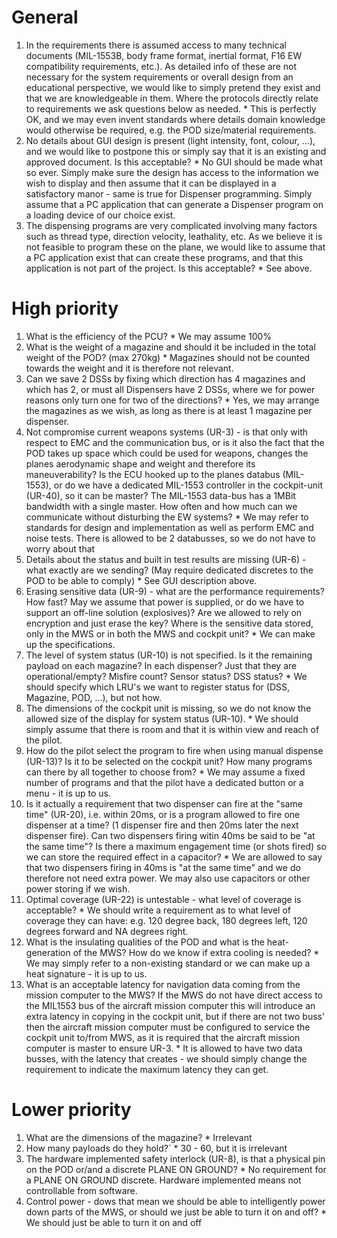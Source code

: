 # General #

  1. In the requirements there is assumed access to many technical documents (MIL-1553B, body frame format, inertial format, F16 EW compatibility requirements, etc.). As detailed info of these are not necessary for the system requirements or overall design from an educational perspective, we would like to simply pretend they exist and that we are knowledgeable in them. Where the protocols directly relate to requirements we ask questions below as needed.
    * This is perfectly OK, and we may even invent standards where details domain knowledge would otherwise be required, e.g. the POD size/material requirements.
  1. No details about GUI design is present (light intensity, font, colour, ...), and we would like to postpone this or simply say that it is an existing and approved document. Is this acceptable?
    * No GUI should be made what so ever. Simply make sure the design has access to the information we wish to display and then assume that it can be displayed in a satisfactory manor - same is true for Dispenser programming. Simply assume that a PC application that can generate a Dispenser program on a loading device of our choice exist.
  1. The dispensing programs are very complicated involving many factors such as thread type, direction velocity, leathality, etc. As we believe it is not feasible to program these on the plane, we would like to assume that a PC application exist that can create these programs, and that this application is not part of the project. Is this acceptable?
    * See above.

# High priority #
  1. What is the efficiency of the PCU?
    * We may assume 100%
  1. What is the weight of a magazine and should it be included in the total weight of the POD? (max 270kg)
    * Magazines should not be counted towards the weight and it is therefore not relevant.
  1. Can we save 2 DSSs by fixing which direction has 4 magazines and which has 2, or must all Dispensers have 2 DSSs, where we for power reasons only turn one for two of the directions?
    * Yes, we may arrange the magazines as we wish, as long as there is at least 1 magazine per dispenser.
  1. Not compromise current weapons systems (UR-3) - is that only with respect to EMC and the communication bus, or is it also the fact that the POD takes up space which could be used for weapons, changes the planes aerodynamic shape and weight and therefore its maneuverability? Is the ECU hooked up to the planes databus (MIL-1553), or do we have a dedicated MIL-1553 controller in the cockpit-unit (UR-40), so it can be master? The MIL-1553 data-bus has a 1MBit bandwidth with a single master. How often and how much can we communicate without disturbing the EW systems?
    * We may refer to standards for design and implementation as well as perform EMC and noise tests. There is allowed to be 2 databusses, so we do not have to worry about that
  1. Details about the status and built in test results are missing (UR-6) - what exactly are we sending? (May require dedicated discretes to the POD to be able to comply)
    * See GUI description above.
  1. Erasing sensitive data (UR-9) - what are the performance requirements? How fast? May we assume that power is supplied, or do we have to support an off-line solution (explosives)? Are we allowed to rely on encryption and just erase the key? Where is the sensitive data stored, only in the MWS or in both the MWS and cockpit unit?
    * We can make up the specifications.
  1. The level of system status (UR-10) is not specified. Is it the remaining payload on each magazine? In each dispenser? Just that they are operational/empty? Misfire count? Sensor status? DSS status?
    * We should specify which LRU's we want to register status for (DSS, Magazine, POD, ...), but not how.
  1. The dimensions of the cockpit unit is missing, so we do not know the allowed size of the display for system status (UR-10).
    * We should simply assume that there is room and that it is within view and reach of the pilot.
  1. How do the pilot select the program to fire when using manual dispense (UR-13)? Is it to be selected on the cockpit unit? How many programs can there by all together to choose from?
    * We may assume a fixed number of programs and that the pilot have a dedicated button or a menu - it is up to us.
  1. Is it actually a requirement that two dispenser can fire at the "same time" (UR-20), i.e. within 20ms, or is a program allowed to fire one dispenser at a time? (1 dispenser fire and then 20ms later the next dispenser fire). Can two dispensers firing witin 40ms be said to be "at the same time"? Is there a maximum engagement time (or shots fired) so we can store the required effect in a capacitor?
    * We are allowed to say that two dispensers firing in 40ms is "at the same time" and we do therefore not need extra power. We may also use capacitors or other power storing if we wish.
  1. Optimal coverage (UR-22) is untestable - what level of coverage is acceptable?
    * We should write a requirement as to what level of coverage they can have: e.g. 120 degree back, 180 degrees left, 120 degrees forward and NA degrees right.
  1. What is the insulating qualities of the POD and what is the heat-generation of the MWS? How do we know if extra cooling is needed?
    * We may simply refer to a non-existing standard or we can make up a heat signature - it is up to us.
  1. What is an acceptable latency for navigation data coming from the mission computer to the MWS? If the MWS do not have direct access to the MIL1553 bus of the aircraft mission computer this will introduce an extra latency in copying in the cockpit unit, but if there are not two buss' then the aircraft mission computer must be configured to service the cockpit unit to/from MWS, as it is required that the aircraft mission computer is master to ensure UR-3.
    * It is allowed to have two data busses, with the latency that creates - we should simply change the requirement to indicate the maximum latency they can get.

# Lower priority #
  1. What are the dimensions of the magazine?
    * Irrelevant
  1. How many payloads do they hold?´
    * 30 - 60, but it is irrelevant
  1. The hardware implemented safety interlock (UR-8), is that a physical pin on the POD or/and a discrete PLANE ON GROUND?
    * No requirement for a PLANE ON GROUND discrete. Hardware implemented means not controllable from software.
  1. Control power - dows that mean we should be able to intelligently power down parts of the MWS, or should we just be able to turn it on and off?
    * We should just be able to turn it on and off